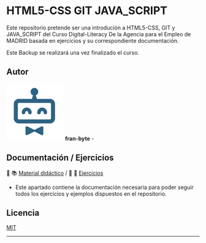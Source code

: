 # HTML5-CSS GIT JAVA_SCRIPT


Este repositorio pretende ser una introdución a HTML5-CSS, GIT y JAVA_SCRIPT del Curso Digital-Literacy De la Agencia para el Empleo de MADRID basada en ejercicios y su correspondiente documentación.

Este Backup se realizará una vez finalizado el curso.

## Autor ️
<img src="mdArchives/logo.png"/> **fran-byte** -

## Documentación / Ejercicios

📕 :books: [Material didáctico](/documentation/indicedocu.md) / :pencil: 📐 [Ejercicios](/tests/indicetests.md)


+ Este apartado contiene la documentación necesaria para poder seguir todos los ejercicios y ejemplos dispuestos en el repositorio.


## Licencia
[MIT](https://choosealicense.com/licenses/mit/)

---
